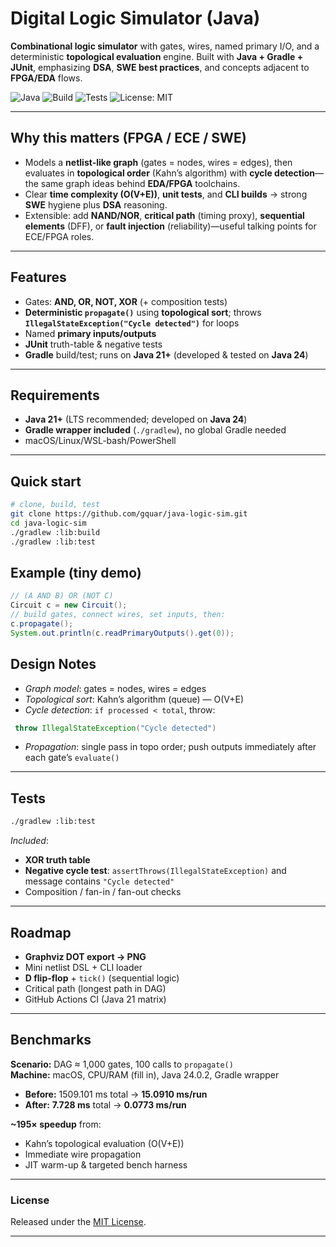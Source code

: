 # Digital Logic Simulator (Java)

**Combinational logic simulator** with gates, wires, named primary I/O, and a deterministic **topological evaluation** engine. Built with **Java + Gradle + JUnit**, emphasizing **DSA**, **SWE best practices**, and concepts adjacent to **FPGA/EDA** flows.

![Java](https://img.shields.io/badge/Java-21%2B%20(tested%20on%2024)-blue)
![Build](https://img.shields.io/badge/Build-Gradle-green)
![Tests](https://img.shields.io/badge/Tests-JUnit-informational)
![License: MIT](https://img.shields.io/badge/License-MIT-success)

---

## Why this matters (FPGA / ECE / SWE)

- Models a **netlist-like graph** (gates = nodes, wires = edges), then evaluates in **topological order** (Kahn’s algorithm) with **cycle detection**—the same graph ideas behind **EDA/FPGA** toolchains.
- Clear **time complexity (O(V+E))**, **unit tests**, and **CLI builds** → strong **SWE** hygiene plus **DSA** reasoning.
- Extensible: add **NAND/NOR**, **critical path** (timing proxy), **sequential elements** (DFF), or **fault injection** (reliability)—useful talking points for ECE/FPGA roles.

---

## Features

- Gates: **AND, OR, NOT, XOR** (+ composition tests)
- **Deterministic `propagate()`** using **topological sort**; throws **`IllegalStateException("Cycle detected")`** for loops
- Named **primary inputs/outputs**
- **JUnit** truth-table & negative tests
- **Gradle** build/test; runs on **Java 21+** (developed & tested on **Java 24**)

---

## Requirements

- **Java 21+** (LTS recommended; developed on **Java 24**)
- **Gradle wrapper included** (`./gradlew`), no global Gradle needed
- macOS/Linux/WSL-bash/PowerShell

---

## Quick start

```bash
# clone, build, test
git clone https://github.com/gquar/java-logic-sim.git
cd java-logic-sim
./gradlew :lib:build
./gradlew :lib:test

```


## Example (tiny demo)

```java
// (A AND B) OR (NOT C)
Circuit c = new Circuit();
// build gates, connect wires, set inputs, then:
c.propagate();
System.out.println(c.readPrimaryOutputs().get(0));
```

## Design Notes

- *Graph model*: gates = nodes, wires = edges
- *Topological sort*: Kahn’s algorithm (queue) — O(V+E)
- *Cycle detection*: `if processed < total`, throw: 
```java
 throw IllegalStateException("Cycle detected")
 ```
- *Propagation*: single pass in topo order; push outputs immediately after each gate’s `evaluate()`

---

## Tests

```bash
./gradlew :lib:test
```
*Included*:
- **XOR truth table**
- **Negative cycle test**: `assertThrows(IllegalStateException)` and message contains `"Cycle detected"`
- Composition / fan-in / fan-out checks

---

## Roadmap

- **Graphviz DOT export → PNG**
- Mini netlist DSL + CLI loader
- **D flip-flop** + `tick()` (sequential logic)
- Critical path (longest path in DAG)
- GitHub Actions CI (Java 21 matrix)

---

## Benchmarks

**Scenario:** DAG ≈ 1,000 gates, 100 calls to `propagate()`  
**Machine:** macOS, CPU/RAM (fill in), Java 24.0.2, Gradle wrapper

- **Before:** 1509.101 ms total → **15.0910 ms/run**
- **After:** **7.728 ms** total → **0.0773 ms/run**

**~195× speedup** from:
- Kahn’s topological evaluation (O(V+E))
- Immediate wire propagation
- JIT warm-up & targeted bench harness


---

### License
Released under the [MIT License](./LICENSE).

---

